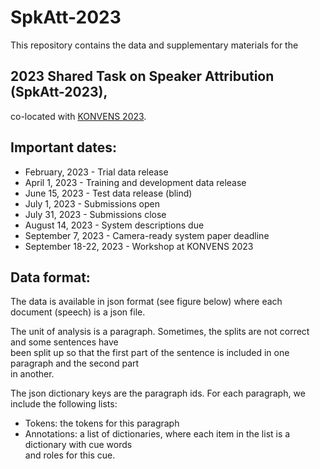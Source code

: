 # SpkAtt-2023

This repository contains the data and supplementary materials for the 

## 2023 Shared Task on Speaker Attribution (SpkAtt-2023),

co-located with [KONVENS 2023](https://www.thi.de/konvens-2023/).


## Important dates:

 * February, 2023 - Trial data release
 * April 1, 2023 - Training and development data release
 * June 15, 2023 - Test data release (blind)
 * July 1, 2023 - Submissions open
 * July 31, 2023 - Submissions close
 * August 14, 2023 - System descriptions due
 * September 7, 2023 - Camera-ready system paper deadline
 * September 18-22, 2023 - Workshop at KONVENS 2023


## Data format:

<p>The data is available in json format (see figure below) where each document (speech) is a json file.</p>

<p>The unit of analysis is a paragraph. Sometimes, the splits are not correct and some sentences have <br/> 
been split up so that the first part of the sentence is included in one paragraph and the second part <br/> in another.</p>

<p>The json dictionary keys are the paragraph ids.
For each paragraph, we include the following lists:</p>

  * Tokens: the tokens for this paragraph
  * Annotations: a list of dictionaries, where each item in the list is a dictionary with cue words <br/> and roles for this cue.


<!--![alt text](img/dataformat_task1.pdf "Data format task 1")-->

<object data="./img/dataformat_task1.pdf" width="400" height="700" type='application/pdf'></object>


<!--<p>In the example above, we only have one cue (and therefore only one dictionary in the Annotations list).</p>

<p>The cue has the paragraph id "18" and the token id "3". To retrieve the word form for this cue, you can <br/>
extract the token with id 3 (i.e., the fourth token in the list) from paragraph 18, which is "lehnen". <br/>
This is a particle verb and the verb prefix is encoded as 'PTK' (paragraph 18, token id 8 => "ab"). <br/>
In addition to the cue word(s) and its particle, the Annotations include the roles for this cue (i.e., <br/>
Source, Message, Addresse, Topic, Medium and Evidence. For more information, see the annotation  <br/>
guidelines (folder: guidelines).</p>
-->

